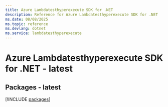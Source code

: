 ```yaml
---
title: Azure Lambdatesthyperexecute SDK for .NET
description: Reference for Azure Lambdatesthyperexecute SDK for .NET
ms.date: 08/08/2025
ms.topic: reference
ms.devlang: dotnet
ms.service: lambdatesthyperexecute
---
```

# Azure Lambdatesthyperexecute SDK for .NET - latest
## Packages - latest
[!INCLUDE [packages](lambdatesthyperexecute-index.md)]